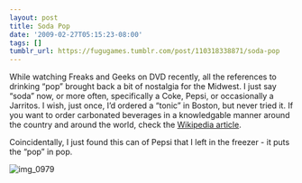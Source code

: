 ```yaml
---
layout: post
title: Soda Pop
date: '2009-02-27T05:15:23-08:00'
tags: []
tumblr_url: https://fugugames.tumblr.com/post/110318338871/soda-pop
---
```

While watching Freaks and Geeks on DVD recently, all the&nbsp;references to drinking “pop” brought back a bit of nostalgia for the Midwest. I just say “soda” now, or more often, specifically a Coke, Pepsi, or occasionally a Jarritos. I wish, just once, I’d ordered a “tonic” in Boston, but never tried it. If you want to order carbonated beverages in a knowledgable manner around the country and around the world, check the [Wikipedia article](http://en.wikipedia.org/wiki/Names_for_soft_drinks).

Coincidentally, I just found this can of Pepsi that I left in the freezer - it puts the “pop” in pop.

![img_0979](http://itshardtofondlepenguins.com/wp-content/uploads/2009/02/img_0979-300x225.jpg "img\_0979")

